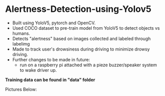 # Alertness-Detection-using-Yolov5

- Built using YoloV5, pytorch and OpenCV.
- Used COCO dataset to pre-train model from YoloV5 to detect objects vs humans.
- Detects "alertness" based on images collected and labeled through labelimg 
- Made to track user's drowsiness during driving to minimize drowsy driving. 
- Further changes to be made in future: 
  - run on a raspberry pi attached with a pieze buzzer/speaker system to wake driver up. 

**Training data can be found in "data" folder**
  
Pictures Below:
